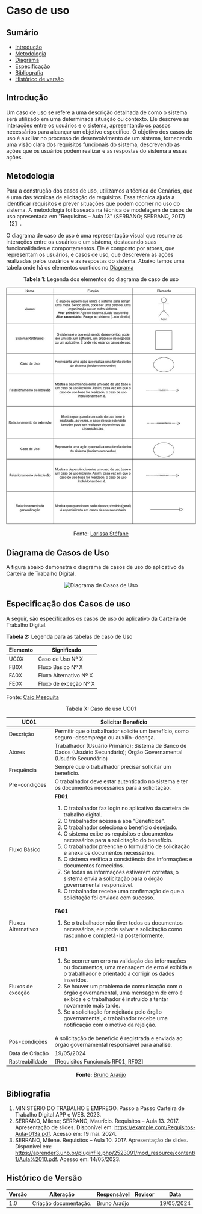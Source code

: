 # Caso de uso 

## Sumário
 
* [Introdução](#Introdução)
* [Metodologia](#Metodologia)
* [Diagrama](#Diagrama-de-Casos-de-Uso)
* [Especificação](#Especificação-dos-Casos-de-uso)
* [Bibliografia](#Bibliografia)
* [Histórico de versão](#Histórico-de-versão)

## Introdução

Um caso de uso se refere a uma descrição detalhada de como o sistema será utilizado em uma determinada situação ou contexto. Ele descreve as interações entre os usuários e o sistema, apresentando os passos necessários para alcançar um objetivo específico. O objetivo dos casos de uso é auxiliar no processo de desenvolvimento de um sistema, fornecendo uma visão clara dos requisitos funcionais do sistema, descrevendo as ações que os usuários podem realizar e as respostas do sistema a essas ações.

## Metodologia

Para a construção dos casos de uso, utilizamos a técnica de Cenários, que é uma das técnicas de elicitação de requisitos. Essa técnica ajuda a identificar requisitos e prever situações que podem ocorrer no uso do sistema. A metodologia foi baseada na técnica de modelagem de casos de uso apresentada em "Requisitos – Aula 13" (SERRANO; SERRANO, 2017)【2】.

O diagrama de caso de uso é uma representação visual que resume as interações entre os usuários e um sistema, destacando suas funcionalidades e comportamentos. Ele é composto por atores, que representam os usuários, e casos de uso, que descrevem as ações realizadas pelos usuários e as respostas do sistema. Abaixo temos uma tabela onde há os elementos contidos no [Diagrama](#Diagrama-de-Casos-de-Uso)


<center>

<b>Tabela 1</b>: Legenda dos elementos do diagrama de caso de uso

<img src="https://raw.githubusercontent.com/Requisitos-de-Software/2024.1-CarteiradeTrabalhoDigital/main/docs/assets/LegendaCasoUso.jpg" alt="Legenda elementos de caso de uso" width="800">

Fonte: [Larissa Stéfane](https://github.com/SkywalkerSupreme)

</center>

## Diagrama de Casos de Uso

A figura abaixo demonstra o diagrama de casos de uso do aplicativo da Carteira de Trabalho Digital.

<center>
<img src="diagrama_de_casos_de_uso.png" alt="Diagrama de Casos de Uso">
</center>

## Especificação dos Casos de uso

A seguir, são especificados os casos de uso do aplicativo da Carteira de Trabalho Digital.

<b>Tabela 2:</b> Legenda para as tabelas de caso de Uso

| Elemento | Significado            |
| -------- | ---------------------- |
| UC0X     | Caso de Uso Nº X       |
| FB0X     | Fluxo Básico Nº X      |
| FA0X     | Fluxo Alternativo Nº X |
| FE0X     | Fluxo de exceção Nº X  |

Fonte: [Caio Mesquita](https://github.com/caiomesvie)



<center>
Tabela X: Caso de uso UC01

| UC01                | Solicitar Benefício                                              |
| ------------------- | ---------------------------------------------------------------- |
| Descrição           | Permitir que o trabalhador solicite um benefício, como seguro-desemprego ou auxílio-doença. |
| Atores              | Trabalhador (Usuário Primário); Sistema de Banco de Dados (Usuário Secundário); Órgão Governamental (Usuário Secundário) |
| Frequência          | Sempre que o trabalhador precisar solicitar um benefício.        |
| Pré-condições       | O trabalhador deve estar autenticado no sistema e ter os documentos necessários para a solicitação. |
| Fluxo Básico        | <b> FB01 </b> <ol> <li>O trabalhador faz login no aplicativo da carteira de trabalho digital. <li>O trabalhador acessa a aba "Benefícios". <li>O trabalhador seleciona o benefício desejado. <li>O sistema exibe os requisitos e documentos necessários para a solicitação do benefício. <li>O trabalhador preenche o formulário de solicitação e anexa os documentos necessários. <li>O sistema verifica a consistência das informações e documentos fornecidos. <li>Se todas as informações estiverem corretas, o sistema envia a solicitação para o órgão governamental responsável. <li>O trabalhador recebe uma confirmação de que a solicitação foi enviada com sucesso. </ol> |
| Fluxos Alternativos | <b> FA01 </b> <ol> <li>Se o trabalhador não tiver todos os documentos necessários, ele pode salvar a solicitação como rascunho e completá-la posteriormente. </ol>             |
| Fluxos de exceção   | <b> FE01 </b> <ol> <li>Se ocorrer um erro na validação das informações ou documentos, uma mensagem de erro é exibida e o trabalhador é orientado a corrigir os dados inseridos. <li>Se houver um problema de comunicação com o órgão governamental, uma mensagem de erro é exibida e o trabalhador é instruído a tentar novamente mais tarde. <li>Se a solicitação for rejeitada pelo órgão governamental, o trabalhador recebe uma notificação com o motivo da rejeição. </ol>             |
| Pós-condições       | A solicitação de benefício é registrada e enviada ao órgão governamental responsável para análise. |
| Data de Criação     | 19/05/2024                                                        |
| Rastreabilidade     | [Requisitos Funcionais RF01, RF02]                              |

**Fonte:** [Bruno Araújo](https://github.com/brunocva)

</center>

## Bibliografia

1. MINISTÉRIO DO TRABALHO E EMPREGO. Passo a Passo Carteira de Trabalho Digital APP e WEB. 2023.
2. SERRANO, Milene; SERRANO, Maurício. Requisitos – Aula 13. 2017. Apresentação de slides. Disponível em: <https://example.com/Requisitos-Aula-013a.pdf>. Acesso em: 19 mai. 2024.
3. SERRANO, Milene. Requisitos – Aula 10. 2017. Apresentação de slides. Disponível em: <https://aprender3.unb.br/pluginfile.php/2523091/mod_resource/content/1/Aula%2010.pdf>. Acesso em: 14/05/2023.

## Histórico de Versão

| Versão | Alteração | Responsável | Revisor | Data |
| - | - | - | - | - |
| 1.0 | Criação documentação. | Bruno Araújo | | 19/05/2024 |
